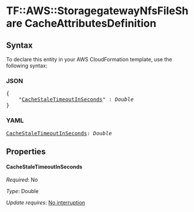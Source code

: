 # TF::AWS::StoragegatewayNfsFileShare CacheAttributesDefinition

## Syntax

To declare this entity in your AWS CloudFormation template, use the following syntax:

### JSON

<pre>
{
    "<a href="#cachestaletimeoutinseconds" title="CacheStaleTimeoutInSeconds">CacheStaleTimeoutInSeconds</a>" : <i>Double</i>
}
</pre>

### YAML

<pre>
<a href="#cachestaletimeoutinseconds" title="CacheStaleTimeoutInSeconds">CacheStaleTimeoutInSeconds</a>: <i>Double</i>
</pre>

## Properties

#### CacheStaleTimeoutInSeconds

_Required_: No

_Type_: Double

_Update requires_: [No interruption](https://docs.aws.amazon.com/AWSCloudFormation/latest/UserGuide/using-cfn-updating-stacks-update-behaviors.html#update-no-interrupt)

